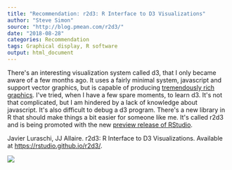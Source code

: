 ```yaml
---
title: "Recommendation: r2d3: R Interface to D3 Visualizations"
author: "Steve Simon"
source: "http://blog.pmean.com/r2d3/"
date: "2018-08-28"
categories: Recommendation
tags: Graphical display, R software
output: html_document
---
```


There's an interesting visualization system called d3, that I only
became aware of a few months ago. It uses a fairly minimal system,
javascript and support vector graphics, but is capable of producing
[tremendously rich graphics](https://github.com/d3/d3/wiki/gallery).
I've tried, when I have a few spare moments, to learn d3. It's not that
complicated, but I am hindered by a lack of knowledge about javascript.
It's also difficult to debug a d3 program. There's a new library in R
that should make things a bit easier for someone like me. It's called
r2d3 and is being promoted with the new [preview release of
RStudio](https://www.rstudio.com/products/rstudio/download/preview/).

<!---More--->

Javier Luraschi, JJ Allaire. r2d3: R Interface to D3 Visualizations.
Available at <https://rstudio.github.io/r2d3/>.

![](http://www.pmean.com/images/images/18/r2d301.png)




